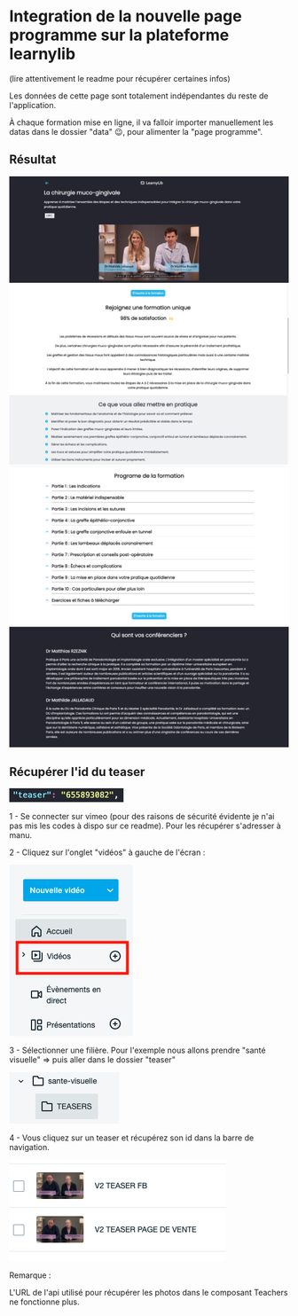 # Integration de la nouvelle page programme sur la plateforme learnylib
(lire attentivement le readme pour récupérer certaines infos)

Les données de cette page sont totalement indépendantes du reste de l'application.

À chaque formation mise en ligne, il va falloir importer manuellement les datas dans le dossier "data" :wink:, pour alimenter la "page programme".

## Résultat

![](src/assets/resultat-1.png)
![](src/assets/resultat-2.png)
![](src/assets/resultat-3.png)
![](src/assets/resultat-4.png)

## Récupérer l'id du teaser 

![id-teaser](/src/assets/id-teaser.png)

1 - Se connecter sur vimeo (pour des raisons de sécurité évidente je n'ai pas mis les codes à dispo sur ce readme). Pour les récupérer s'adresser à manu.

2 - Cliquez sur l'onglet "vidéos" à gauche de l'écran :

![vimeo-1](/src/assets/vimeo-1.png)

3 - Sélectionner une filière. Pour l'exemple nous allons prendre "santé visuelle" => puis aller dans le dossier "teaser"

![vimeo-3](/src/assets/vimeo-3.png)

4 - Vous cliquez sur un teaser et récupérez son id dans la barre de navigation. 

![vimeo-5](/src/assets/vimeo-5.png)


Remarque :

L'URL de l'api utilisé pour récupérer les photos dans le composant Teachers ne fonctionne plus.